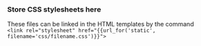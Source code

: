 ### Store CSS stylesheets here
These files can be linked in the HTML templates by the command  
`<link rel="stylesheet" href="{{url_for('static', filename='css/filename.css')}}">`  

